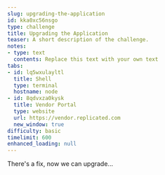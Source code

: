 ```yaml
---
slug: upgrading-the-application
id: kka0xc56nsgo
type: challenge
title: Upgrading the Application
teaser: A short description of the challenge.
notes:
- type: text
  contents: Replace this text with your own text
tabs:
- id: lq5wxulayltl
  title: Shell
  type: terminal
  hostname: node
- id: 8qdvxza0kysk
  title: Vendor Portal
  type: website
  url: https://vendor.replicated.com
  new_window: true
difficulty: basic
timelimit: 600
enhanced_loading: null
---
```


There's a fix, now we can upgrade...

